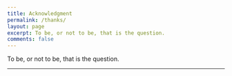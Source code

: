 ```yaml
---
title: Acknowledgment
permalink: /thanks/
layout: page
excerpt: To be, or not to be, that is the question.
comments: false
---
```


To be, or not to be, that is the question.

<hr>


